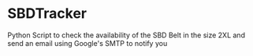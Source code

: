 # SBDTracker
Python Script to check the availability of the SBD Belt in the size 2XL and send an email using Google's SMTP to notify you
